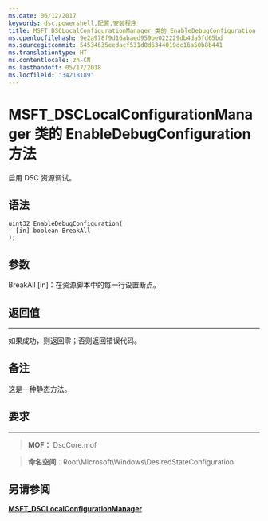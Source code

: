 ```yaml
---
ms.date: 06/12/2017
keywords: dsc,powershell,配置,安装程序
title: MSFT_DSCLocalConfigurationManager 类的 EnableDebugConfiguration 方法
ms.openlocfilehash: 9e2a978f9d16abaed959be022229db4da5fd65bd
ms.sourcegitcommit: 54534635eedacf531d8d6344019dc16a50b8b441
ms.translationtype: HT
ms.contentlocale: zh-CN
ms.lasthandoff: 05/17/2018
ms.locfileid: "34218189"
---
```

# <a name="enabledebugconfiguration-method-of-the-msftdsclocalconfigurationmanager-class"></a>MSFT_DSCLocalConfigurationManager 类的 EnableDebugConfiguration 方法

启用 DSC 资源调试。

<a name="syntax"></a>语法
------

```mof
uint32 EnableDebugConfiguration(
  [in] boolean BreakAll
);
```

<a name="parameters"></a>参数
----------

BreakAll \[in\]：在资源脚本中的每一行设置断点。

## <a name="return-value"></a>返回值
------------

如果成功，则返回零；否则返回错误代码。

## <a name="remarks"></a>备注

这是一种静态方法。

## <a name="requirements"></a>要求
------------
>**MOF：** DscCore.mof

>**命名空间**：Root\Microsoft\Windows\DesiredStateConfiguration


## <a name="see-also"></a>另请参阅


[**MSFT_DSCLocalConfigurationManager**](msft-dsclocalconfigurationmanager.md)